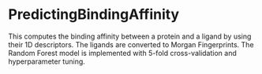 # PredictingBindingAffinity

This computes the binding affinity between a protein and a ligand by using their 1D descriptors. The ligands are converted to Morgan Fingerprints. The Random Forest model is implemented with 5-fold cross-validation and hyperparameter tuning. 
